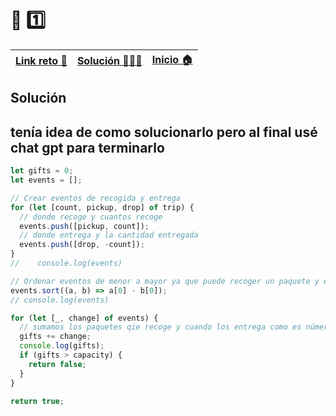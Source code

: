 # 🎯 1️⃣

| [Link reto 🔗](https://2021.adventjs.dev/challenges/21) | [Solución 👨🏻‍💻](#solución) | [Inicio 🏠](../README.md) |
| ------------------------------------------------------- | ------------------------ | ------------------------- |

## Solución

## tenía idea de como solucionarlo pero al final usé chat gpt para terminarlo

```ts
let gifts = 0;
let events = [];

// Crear eventos de recogida y entrega
for (let [count, pickup, drop] of trip) {
  // donde recoge y cuantos recoge
  events.push([pickup, count]);
  // donde entrega y la cantidad entregada
  events.push([drop, -count]);
}
//    console.log(events)

// Ordenar eventos de menor a mayor ya que puede recoger un paquete y entregarlo ahí mismo o recoger mas pequetes antes de que entregue alguno entonces puede que ya haya recogido mas paquetes de los que puede cargar
events.sort((a, b) => a[0] - b[0]);
// console.log(events)

for (let [_, change] of events) {
  // sumamos los paquetes qie recoge y cuando los entrega como es número negativo que es el que agregamos -count, entonces lleva la cuenta de cuantos recoge y cuantos entrega, y verificamos si supera el límite
  gifts += change;
  console.log(gifts);
  if (gifts > capacity) {
    return false;
  }
}

return true;
```
